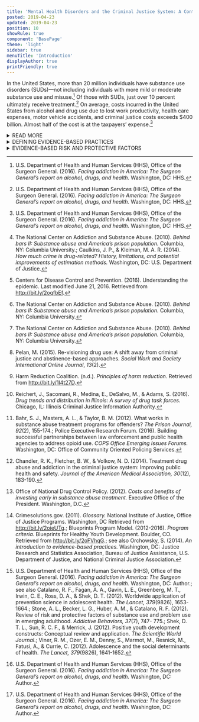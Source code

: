 ```yaml
---
title: 'Mental Health Disorders and the Criminal Justice System: A Continuum of Evidence-Informed Practices'
posted: 2019-04-23
updated: 2019-04-23
position: 10
showRule: true
component: 'BasePage'
theme: 'light'
sidebar: true
menuTitle: 'Introduction'
displayAuthor: true
printFriendly: true
---
```


<span class="drop">I</span>n the United States, more than 20 million individuals have substance use disorders (SUDs)—not including individuals with more mild or moderate substance use and misuse.[^1]  Of those with SUDs, just over 10 percent ultimately receive treatment.[^2]  On average, costs incurred in the United States from alcohol and drug use due to lost work productivity, health care expenses, motor vehicle accidents, and criminal justice costs exceeds $400 billion. Almost half of the cost is at the taxpayers’ expense.[^3] 

<details>
<summary>READ MORE</summary>
	
Of the 20 million individuals with SUDs, a subset is involved with the criminal justice system. More than half of the 2.2 million individuals housed in U.S. prisons and jails meet the clinical diagnosis criteria for SUDs.[^4]  Seventy-eight percent of violent crimes and 77 percent of property crimes involve drugs and/or alcohol.[^5]  The government spends an estimated $74 billion dollars on court processing, community supervision, and imprisonment of individuals with SUDs, but just 1 percent of that amount on prevention and treatment for these individuals.[^6]  In addition, about 11 percent of prisoners with SUDs or substance misuse receive treatment.[^7]

Today, SUDs and substance misuse and abuse are considered a [public health issue](https://addiction.surgeongeneral.gov/index.php/executive-summary/report), as well as a criminal justice concern. Public health, treatment providers, medical, and criminal justice professionals, as well as community members, legislators, and other stakeholders, are encouraged to collaborate to develop a comprehensive approach to SUDs.[^8]  Together, they can increase access to substance use, misuse, and SUD treatment and the use of harm reduction tactics to reduce substance use, overdose, and criminal justice involvement.[^9] 
	
A multipronged approach to addressing drug availability and use in Illinois communities entail interdiction efforts aimed at those who traffic large quantities of illicit substances, as well as prevention, deflection, diversion, and treatment of those who use. Traditional law enforcement tactics work to combat traffickers and suppliers to reduce influx of drugs in the community.[^10]  At the same time, the system can offer diversion, outreach, and referrals to treatment services. 

Several substance use treatment models are effective, some more so than others.[^11]  Over the past several decades, research and rigorous evaluation has provided insight on effective practices for individuals with SUDs and other substance use issues and the importance of treatment over criminal justice system involvement.[^12]  By integrating [evidence-informed practices](http://www.jrsa.org/projects/ebp_briefing_paper_april2014.pdf), criminal justice agencies and communities can save lives, decrease costs to the criminal justice system, healthcare systems, and taxpayers.[^13] 

ICJIA researchers developed this continuum to share evidence-informed practices for addressing SUDs and substance misuse to guide local-level assessment, planning, and implementation efforts around SUD prevention and intervention. These practices range from early prevention to services to support successful reintegration back into the community following time spent in jail or prison. Communities are encouraged to use this continuum to examine the gaps and needs that exist in their areas and explore the options available to address those gaps. 

</details>

<div class="article-table table">

<details>
	<summary>DEFINING EVIDENCE-BASED PRACTICES</summary>
 
| Terminology                                            | Description[^14]                                                                                                                                                        | Effect                               |
| ------------------------------------------------------ | ----------------------------------------------------------------------------------------------------------------------------------------------------------------------- | ------------------------------------ |
| *Anecdotal or Not Evidence-Informed or Evidence-Based* | There is little or no evidence, through the use of reliable, replicable, and generalizable research, indicating the programs achieve what they are intended to achieve. | Anecdotal, No Effect, Unknown Effect |
| *Evidence-Informed*                                    | There is some evidence, through the use of reliable, replicable, and generalizable research, indicating the programs achieve what they are intended to achieve.         | Promising Practice                   |
| *Evidence-Based*                                       | There is strong evidence, through the use of reliable, replicable, and generalizable research, indicating the programs achieve what they are set out to achieve.        | Effective Practice                   |
 

</div>
</DETAILS>

<details>
<summary>EVIDENCE-BASED RISK AND PROTECTIVE FACTORS</summary>

Prevention of substance use requires an understanding of factors that may decrease the potential for substance use (protective factors) and factors that may put individuals at risk, or increase potential for substance use (risk factors). Evidence-informed prevention programs can target risk factors and enhance protective factors.[^15]  There are five, evidence-based ecological domains that have been shown to be the most predictive of delinquency, including substance use: individual, family, peer, school, and community. 

### Risk factors include:[^16]
`Individual/Peer`

 - Early initiation of substance use.
 - Persistent and early problem behavior.*
 - Rebelliousness.
 - Favorable attitudes toward substance use.
 - Peer substance use
 - Genetic susceptibility to substance use.

`Family`

 - Poor family management skills (expectations, supervision, monitoring, inappropriate punishment).
 - Family conflict.
 - Parental attitudes favorable toward substance use.
 - Family history of substance misuse.

`School`

 - Late elementary school academic failure.
 - Lack of commitment to school.
 

`Community`

 - Low cost of alcohol.
 - High availability of substances.
 - Community laws/norms favorable toward substance use.
 - Media portrayal of alcohol use.*
 - Low level of neighborhood bonding/attachment.*
 - Community disorganization (e.g. high population density, physical deterioration, high rates of adult crime).*
 - Low socioeconomic status.*
 - High rates of mobility within or between communities.*


### Protective factors include:[^17]
`Individual/peer`

 - Social, emotional, behavioral, cognitive, and moral competence; interpersonal skills.
 - Self-efficacy.
 - Spirituality.
 - Resiliency.

`Family, school, and community`

 - Opportunities for positive social involvement.
 - Recognition for positive behavior (reinforcements).
 - Bonding (attachment or commitment).
 - Healthy beliefs and standards for behavior.
 - Marriage or committed relationship.**
######*denotes factor related to adolescent substance use.
######*denotes factor related to young adult substance use.
	
</details>

[^1]: U.S. Department of Health and Human Services (HHS), Office of the Surgeon General. (2016). *Facing addiction in America: The Surgeon General’s report on alcohol, drugs, and health.* Washington, DC: HHS.

[^2]: U.S. Department of Health and Human Services (HHS), Office of the Surgeon General. (2016). *Facing addiction in America: The Surgeon General’s report on alcohol, drugs, and health.* Washington, DC: HHS.

[^3]:U.S. Department of Health and Human Services (HHS), Office of the Surgeon General. (2016). *Facing addiction in America: The Surgeon General’s report on alcohol, drugs, and health.* Washington, DC: HHS.

[^4]:The National Center on Addiction and Substance Abuse. (2010). *Behind bars II: Substance abuse and America’s prison population.* Columbia, NY: Columbia University.; Caulkins, J. P., & Kleiman, M. A. R. (2014). *How much crime is drug-related? History, limitations, and potential improvements of estimation methods.* Washington, DC: U.S. Department of Justice.

[^5]: Centers for Disease Control and Prevention. (2016). Understanding the epidemic. Last modified June 21, 2016. Retrieved from http://bit.ly/2oqfbEf.

[^6]:The National Center on Addiction and Substance Abuse. (2010). *Behind bars II: Substance abuse and America’s prison population.* Columbia, NY: Columbia University.

[^7]:The National Center on Addiction and Substance Abuse. (2010). *Behind bars II: Substance abuse and America’s prison population.* Columbia, NY: Columbia University.

[^8]: Pelan, M. (2015). Re-visioning drug use: A shift away from criminal justice and abstinence-based approaches. *Social Work and Society International Online Journal*, *13*(2).

[^9]: Harm Reduction Coalition. (n.d.). *Principles of harm reduction*. Retrieved from http://bit.ly/1I4t27D.

[^10]:Reichert, J., Sacomani, R., Medina, E., DeSalvo, M., & Adams, S. (2016). *Drug trends and distribution in Illinois: A survey of drug task forces.* Chicago, IL: Illinois Criminal Justice Information Authority.

[^11]: Bahr, S. J., Masters, A. L., & Taylor, B. M. (2012). What works in substance abuse treatment programs for offenders? *The Prison Journal, 92*(2), 155-174.; Police Executive Research Forum. (2016). Building successful partnerships between law enforcement and public health agencies to address opioid use. *COPS Office Emerging Issues Forums.* Washington, DC: Office of Community Oriented Policing Services.

[^12]:Chandler, R. K., Fletcher, B. W., & Volkow, N. D. (2014). Treatment drug abuse and addiction in the criminal justice system: Improving public health and safety. *Journal of the American Medical Association, 30*(12), 183-190.

[^13]:Office of National Drug Control Policy. (2012). *Costs and benefits of investing early in substance abuse treatment.* Executive Office of the President. Washington, D.C.

[^14]: Crimesolutions.gov. (2011). *Glossary.* National Institute of Justice, Office of Justice Programs. Washington, 
DC Retrieved from http://bit.ly/2oieUTg.; Blueprints Program Model. (2012-2016). *Program criteria.* Blueprints for Healthy Youth Development. Boulder, CO. Retrieved from http://bit.ly/2oFVhqG.; see also Orchowsky, S. (2014). *An introduction to evidence-based practices.* Washington, DC: Justice Research and Statistics Association, Bureau of Justice Assistance, U.S. Department of Justice, and National Criminal Justice Association. 

[^15]: U.S. Department of Health and Human Services (HHS), Office of the Surgeon General. (2016). *Facing addiction in America: The Surgeon General’s report on alcohol, drugs, and health.* Washington, DC: Author.; see also Catalano, R. F., Fagan, A. A., Gavin, L. E., Greenberg, M. T., Irwin, C. E., Ross, D. A., & Shek, D. T. (2012). Worldwide application of prevention science in adolescent health. *The Lancet, 379*(9826), 1653-1664.; Stone, A. L., Becker, L. G., Huber, A. M., & Catalano, R. F. (2012). Review of risk and protective factors of substance use and problem use in emerging adulthood. *Addictive Behaviors, 37*(7), 747- 775.; Shek, D. T. L., Sun, R. C. F., & Merrick, J. (2012). Positive youth development constructs: Conceptual review and application. *The Scientific World Journal*.; Viner, R. M., Ozer, E. M., Denny, S., Marmot, M., Resnick, M., Fatusi, A., & Currie, C. (2012). Adolescence and the social determinants of health. *The Lancet, 379*(9826), 1641-1652. 

[^16]: U.S. Department of Health and Human Services (HHS), Office of the Surgeon General. (2016). *Facing addiction in America: The Surgeon General’s report on alcohol, drugs, and health.* Washington, DC: Author.

[^17]: U.S. Department of Health and Human Services (HHS), Office of the Surgeon General. (2016). *Facing addiction in America: The Surgeon General’s report on alcohol, drugs, and health.* Washington, DC: Author.

[^18]:U.S. Department of Health and Human Services (HHS), Office of the Surgeon General. (2016). *Facing addiction in America: The Surgeon General’s report on alcohol, drugs, and health.* Washington, DC: Author.